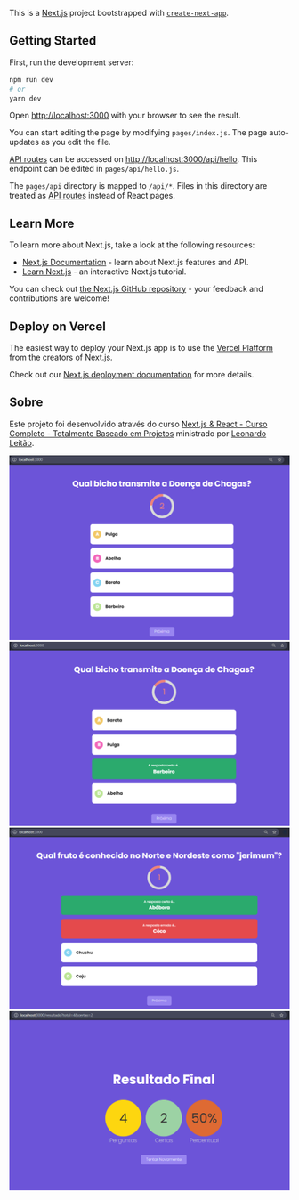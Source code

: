 This is a [Next.js](https://nextjs.org/) project bootstrapped with [`create-next-app`](https://github.com/vercel/next.js/tree/canary/packages/create-next-app).

## Getting Started

First, run the development server:

```bash
npm run dev
# or
yarn dev
```

Open [http://localhost:3000](http://localhost:3000) with your browser to see the result.

You can start editing the page by modifying `pages/index.js`. The page auto-updates as you edit the file.

[API routes](https://nextjs.org/docs/api-routes/introduction) can be accessed on [http://localhost:3000/api/hello](http://localhost:3000/api/hello). This endpoint can be edited in `pages/api/hello.js`.

The `pages/api` directory is mapped to `/api/*`. Files in this directory are treated as [API routes](https://nextjs.org/docs/api-routes/introduction) instead of React pages.

## Learn More

To learn more about Next.js, take a look at the following resources:

- [Next.js Documentation](https://nextjs.org/docs) - learn about Next.js features and API.
- [Learn Next.js](https://nextjs.org/learn) - an interactive Next.js tutorial.

You can check out [the Next.js GitHub repository](https://github.com/vercel/next.js/) - your feedback and contributions are welcome!

## Deploy on Vercel

The easiest way to deploy your Next.js app is to use the [Vercel Platform](https://vercel.com/new?utm_medium=default-template&filter=next.js&utm_source=create-next-app&utm_campaign=create-next-app-readme) from the creators of Next.js.

Check out our [Next.js deployment documentation](https://nextjs.org/docs/deployment) for more details.

## Sobre
Este projeto foi desenvolvido através do curso [Next.js & React - Curso Completo - Totalmente Baseado em Projetos](https://www.cod3r.com.br/courses/nextjs) ministrado por [Leonardo Leitão](https://www.udemy.com/user/leonardomouraleitao/).

![Viewport do Projeto][viewport1]
![Viewport do Projeto][viewport2]
![Viewport do Projeto][viewport3]
![Viewport do Projeto][viewport4]

[viewport1]: https://github.com/Jhonatan-Pereira/next-quiz/blob/main/images/viewport1.png "Viewport 1"
[viewport2]: https://github.com/Jhonatan-Pereira/next-quiz/blob/main/images/viewport2.png "Viewport 2"
[viewport3]: https://github.com/Jhonatan-Pereira/next-quiz/blob/main/images/viewport3.png "Viewport 3"
[viewport4]: https://github.com/Jhonatan-Pereira/next-quiz/blob/main/images/viewport4.png "Viewport 4"
